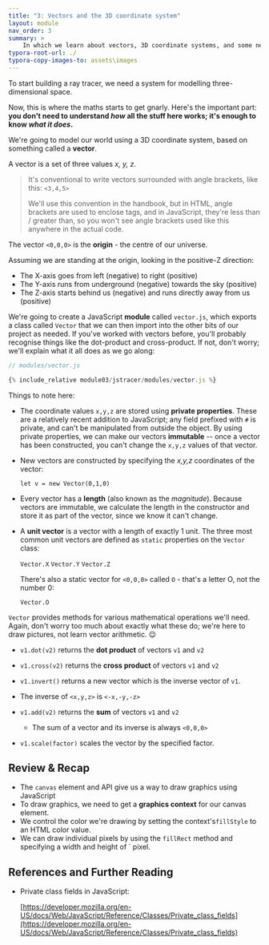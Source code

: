 ```yaml
---
title: "3: Vectors and the 3D coordinate system"
layout: module
nav_order: 3
summary: >
    In which we learn about vectors, 3D coordinate systems, and some neat JavaScript stuff like how to create immutable data structures using private class fields.
typora-root-url: ./
typora-copy-images-to: assets\images
---
```


To start building a ray tracer, we need a system for modelling three-dimensional space. 

Now, this is where the maths starts to get gnarly. Here's the important part: **you don't need to understand *how* all the stuff here works; it's enough to know *what it does*.** 

We're going to model our world using a 3D coordinate system, based on something called a **vector**.  

A vector is a set of three values *x, y, z*.

> It's conventional to write vectors surrounded with angle brackets, like this: `<3,4,5>`
>
> We'll use this convention in the handbook, but in HTML, angle brackets are used to enclose tags, and in JavaScript, they're less than / greater than, so you won't see angle brackets used like this anywhere in the actual code.

The vector `<0,0,0>` is the **origin** - the centre of our universe. 

Assuming we are standing at the origin, looking in the positive-Z direction:

* The X-axis goes from left (negative) to right (positive)
* The Y-axis runs from underground (negative) towards the sky (positive)
* The Z-axis starts behind us (negative) and runs directly away from us (positive)

We're going to create a JavaScript **module** called `vector.js`, which exports a class called `Vector` that we can then import into the other bits of our project as needed. If you've worked with vectors before, you'll probably recognise things like the dot-product and cross-product. If not, don't worry; we'll explain what it all does as we go along:

```javascript
// modules/vector.js

{% include_relative module03/jstracer/modules/vector.js %}
```

Things to note here:

* The coordinate values `x,y,z` are stored using **private properties**. These are a relatively recent addition to JavaScript; any field prefixed with `#` is private, and can't be manipulated from outside the object. By using private properties, we can make our vectors **immutable** -- once a vector has been constructed, you can't change the `x,y,z` values of that vector. 

* New vectors are constructed by specifying the *x,y,z* coordinates of the vector: 

  `let v = new Vector(0,1,0)`

* Every vector has a **length** (also known as the *magnitude*). Because vectors are immutable, we calculate the length in the constructor and store it as part of the vector, since we know it can't change.

* A **unit vector** is a vector with a length of exactly 1 unit. The three most common unit vectors are defined as `static` properties on the `Vector` class:

  `Vector.X`
  `Vector.Y`
  `Vector.Z`

  There's also a static vector for `<0,0,0>` called `O` - that's a letter O, not the number 0:

  `Vector.O`

`Vector` provides methods for various mathematical operations we'll need. Again, don't worry too much about exactly what these do; we're here to draw pictures, not learn vector arithmetic. 😉

* `v1.dot(v2)` returns the **dot product** of vectors `v1` and `v2`
* `v1.cross(v2)` returns the **cross product** of vectors `v1` and `v2`
* `v1.invert()` returns a new vector which is the inverse vector of `v1`. 
* The inverse of `<x,y,z>` is `<-x,-y,-z>`
* `v1.add(v2)` returns the **sum** of vectors `v1` and `v2`

  * The sum of a vector and its inverse is always `<0,0,0>`
* `v1.scale(factor)` scales the vector by the specified factor.

## Review & Recap

* The `canvas` element and API give us a way to draw graphics using JavaScript
* To draw graphics, we need to get a **graphics context** for our canvas element.
* We control the color we're drawing by setting the context's`fillStyle` to an HTML color value.
* We can draw individual pixels by using the `fillRect` method and specifying a width and height of ` pixel.

## References and Further Reading

* Private class fields in JavaScript: 

  [https://developer.mozilla.org/en-US/docs/Web/JavaScript/Reference/Classes/Private_class_fields](https://developer.mozilla.org/en-US/docs/Web/JavaScript/Reference/Classes/Private_class_fields)

